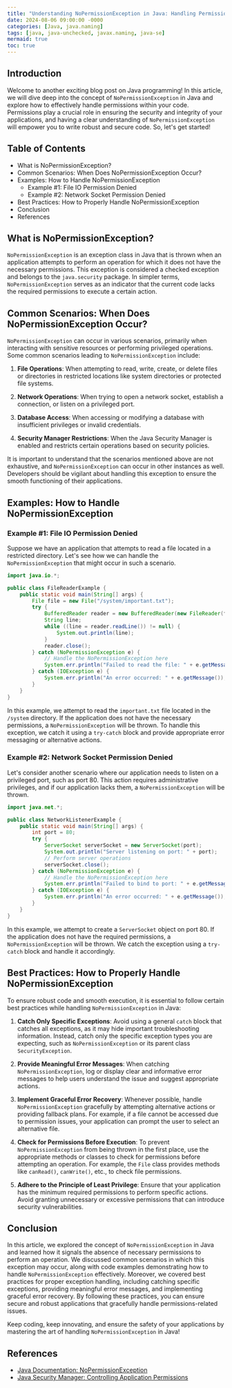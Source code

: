 ```yaml
---
title: "Understanding NoPermissionException in Java: Handling Permissions Like a Pro"
date: 2024-08-06 09:00:00 -0000
categories: [Java, java.naming]
tags: [java, java-unchecked, javax.naming, java-se]
mermaid: true
toc: true
---
```



## Introduction
Welcome to another exciting blog post on Java programming! In this article, we will dive deep into the concept of `NoPermissionException` in Java and explore how to effectively handle permissions within your code. Permissions play a crucial role in ensuring the security and integrity of your applications, and having a clear understanding of `NoPermissionException` will empower you to write robust and secure code. So, let's get started!

## Table of Contents
- What is NoPermissionException?
- Common Scenarios: When Does NoPermissionException Occur?
- Examples: How to Handle NoPermissionException
  - Example #1: File IO Permission Denied
  - Example #2: Network Socket Permission Denied
- Best Practices: How to Properly Handle NoPermissionException
- Conclusion
- References

## What is NoPermissionException?
`NoPermissionException` is an exception class in Java that is thrown when an application attempts to perform an operation for which it does not have the necessary permissions. This exception is considered a checked exception and belongs to the `java.security` package. In simpler terms, `NoPermissionException` serves as an indicator that the current code lacks the required permissions to execute a certain action.

## Common Scenarios: When Does NoPermissionException Occur?
`NoPermissionException` can occur in various scenarios, primarily when interacting with sensitive resources or performing privileged operations. Some common scenarios leading to `NoPermissionException` include:

1. **File Operations**: When attempting to read, write, create, or delete files or directories in restricted locations like system directories or protected file systems.

2. **Network Operations**: When trying to open a network socket, establish a connection, or listen on a privileged port.

3. **Database Access**: When accessing or modifying a database with insufficient privileges or invalid credentials.

4. **Security Manager Restrictions**: When the Java Security Manager is enabled and restricts certain operations based on security policies.

It is important to understand that the scenarios mentioned above are not exhaustive, and `NoPermissionException` can occur in other instances as well. Developers should be vigilant about handling this exception to ensure the smooth functioning of their applications.

## Examples: How to Handle NoPermissionException

### Example #1: File IO Permission Denied
Suppose we have an application that attempts to read a file located in a restricted directory. Let's see how we can handle the `NoPermissionException` that might occur in such a scenario.

```java
import java.io.*;

public class FileReaderExample {
    public static void main(String[] args) {
        File file = new File("/system/important.txt");
        try {
            BufferedReader reader = new BufferedReader(new FileReader(file));
            String line;
            while ((line = reader.readLine()) != null) {
                System.out.println(line);
            }
            reader.close();
        } catch (NoPermissionException e) {
            // Handle the NoPermissionException here
            System.err.println("Failed to read the file: " + e.getMessage());
        } catch (IOException e) {
            System.err.println("An error occurred: " + e.getMessage());
        }
    }
}
```

In this example, we attempt to read the `important.txt` file located in the `/system` directory. If the application does not have the necessary permissions, a `NoPermissionException` will be thrown. To handle this exception, we catch it using a `try-catch` block and provide appropriate error messaging or alternative actions.

### Example #2: Network Socket Permission Denied
Let's consider another scenario where our application needs to listen on a privileged port, such as port 80. This action requires administrative privileges, and if our application lacks them, a `NoPermissionException` will be thrown. 

```java
import java.net.*;

public class NetworkListenerExample {
    public static void main(String[] args) {
        int port = 80;
        try {
            ServerSocket serverSocket = new ServerSocket(port);
            System.out.println("Server listening on port: " + port);
            // Perform server operations
            serverSocket.close();
        } catch (NoPermissionException e) {
            // Handle the NoPermissionException here
            System.err.println("Failed to bind to port: " + e.getMessage());
        } catch (IOException e) {
            System.err.println("An error occurred: " + e.getMessage());
        }
    }
}
```

In this example, we attempt to create a `ServerSocket` object on port 80. If the application does not have the required permissions, a `NoPermissionException` will be thrown. We catch the exception using a `try-catch` block and handle it accordingly.

## Best Practices: How to Properly Handle NoPermissionException

To ensure robust code and smooth execution, it is essential to follow certain best practices while handling `NoPermissionException` in Java:

1. **Catch Only Specific Exceptions**: Avoid using a general `catch` block that catches all exceptions, as it may hide important troubleshooting information. Instead, catch only the specific exception types you are expecting, such as `NoPermissionException` or its parent class `SecurityException`.

2. **Provide Meaningful Error Messages**: When catching `NoPermissionException`, log or display clear and informative error messages to help users understand the issue and suggest appropriate actions.

3. **Implement Graceful Error Recovery**: Whenever possible, handle `NoPermissionException` gracefully by attempting alternative actions or providing fallback plans. For example, if a file cannot be accessed due to permission issues, your application can prompt the user to select an alternative file.

4. **Check for Permissions Before Execution**: To prevent `NoPermissionException` from being thrown in the first place, use the appropriate methods or classes to check for permissions before attempting an operation. For example, the `File` class provides methods like `canRead()`, `canWrite()`, etc., to check file permissions.

5. **Adhere to the Principle of Least Privilege**: Ensure that your application has the minimum required permissions to perform specific actions. Avoid granting unnecessary or excessive permissions that can introduce security vulnerabilities.

## Conclusion
In this article, we explored the concept of `NoPermissionException` in Java and learned how it signals the absence of necessary permissions to perform an operation. We discussed common scenarios in which this exception may occur, along with code examples demonstrating how to handle `NoPermissionException` effectively. Moreover, we covered best practices for proper exception handling, including catching specific exceptions, providing meaningful error messages, and implementing graceful error recovery. By following these practices, you can ensure secure and robust applications that gracefully handle permissions-related issues.

Keep coding, keep innovating, and ensure the safety of your applications by mastering the art of handling `NoPermissionException` in Java!

## References
- [Java Documentation: NoPermissionException](https://docs.oracle.com/en/java/javase/11/docs/api/java.base/java/security/NoPermissionException.html)
- [Java Security Manager: Controlling Application Permissions](https://docs.oracle.com/en/java/javase/11/security/java-security-architecture.html#GUID-35A2B576-7245-407B-9DB2-A0CDE924BEC2)
